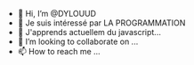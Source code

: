 - 👋 Hi, I’m @DYLOUUD
- 👀 Je suis intéressé par LA PROGRAMMATION 
- 🌱 J'apprends actuellem du javascript...
- 💞️ I’m looking to collaborate on ...
- 📫 How to reach me ...

<!---
DYLOUUD/DYLOUUD is a ✨ special ✨ repository because its `README.md` (this file) appears on your GitHub profile.
You can click the Preview link to take a look at your changes.
--->
